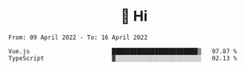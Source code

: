 <h1 align="center">👋 Hi</h1>
<!-- <h3 align="center">An enthusiastic frontend developer</h3> -->

<!--START_SECTION:waka-->

```text
From: 09 April 2022 - To: 16 April 2022

Vue.js                       ████████████████████████▒   97.87 %
TypeScript                   ▓░░░░░░░░░░░░░░░░░░░░░░░░   02.13 %
```

<!--END_SECTION:waka-->
